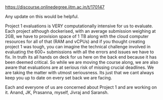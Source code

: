 https://discourse.onlinedegree.iitm.ac.in/t/170147

Any update on this would be helpful.</p>
</blockquote>
</aside>
<p>Project 1 evaluations is VERY computationally intensive for us to evaluate. Each project although dockerised, with an average submission weighing at 2GB, we have to provision space of 1 TB along with the cloud computer resources for all of that (RAM and vCPUs) and if you thought creating project 1 was tough, you can imagine the technical challenge involved in evaluating the 600+ submissions with all the errors and issues we have to fix. In truth its all hands on deck for us here on the back end because it has been deemed critical. So while we are moving the course along, we are also aware that evaluations are at serious risk of missing crucial deadlines. We are taking the matter with utmost seriousness. Its just that we cant always keep you up to date on every set back we are facing.</p>
<p>Each and everyone of us are concerned about Project 1 and are working on it. Anand, JK, Prasanna, myself, Jivraj and Saransh.